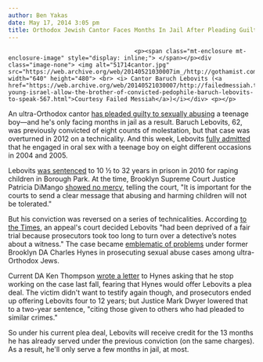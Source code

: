 ```yaml
---
author: Ben Yakas
date: May 17, 2014 3:05 pm
title: Orthodox Jewish Cantor Faces Months In Jail After Pleading Guilty To Sexually Abusing Teen
---
```


	
										<p><span class="mt-enclosure mt-enclosure-image" style="display: inline;"> </span></p><div class="image-none"> <img alt="51714cantor.jpg" src="https://web.archive.org/web/20140521030007im_/http://gothamist.com/attachments/byakas/51714cantor.jpg" width="640" height="480"> <br> <i> Cantor Baruch Lebovits (<a href="https://web.archive.org/web/20140521030007/http://failedmessiah.typepad.com/failed_messiahcom/2010/03/should-young-israel-allow-the-brother-of-convicted-pedophile-baruch-lebovits-to-speak-567.html">Courtesy Failed Messiah</a>)</i></div> <p></p>

<p>An ultra-Orthodox cantor <a href="https://web.archive.org/web/20140521030007/http://www.nytimes.com/2014/05/17/nyregion/brooklyn-cantor-pleads-guilty-in-sexual-abuse-case.html?partner=rss&amp;emc=rss">has pleaded guilty to sexually abusing</a> a teenage boy&#x2014;and he&apos;s only facing months in jail as a result. Baruch Lebovits, 62, was previously convicted of eight counts of molestation, but that case was overturned in 2012 on a technicality. And this week, Lebovits <a href="https://web.archive.org/web/20140521030007/http://nypost.com/2014/05/16/orthodox-jewish-man-admits-to-sex-8-times-with-teenage-boy/">fully admitted</a> that he engaged in oral sex with a teenage boy on eight different occasions in 2004 and 2005.</p>

<p>Lebovits <a href="https://web.archive.org/web/20140521030007/http://gothamist.com/2010/03/09/post_135.php">was sentenced</a> to 10 &#xBD; to 32 years in prison in 2010 for raping children in Borough Park. At the time, Brooklyn Supreme Court Justice Patricia DiMango <a href="https://web.archive.org/web/20140521030007/http://gothamist.com/2010/04/13/rabbi_sentenced_for_eight_sexual_ab.php">showed no mercy</a>, telling the court, &quot;It is important for the courts to send a clear message that abusing and harming children will not be tolerated.&quot;</p>

<p>But his conviction was reversed on a series of technicalities. According <a href="https://web.archive.org/web/20140521030007/http://www.nytimes.com/2014/05/17/nyregion/brooklyn-cantor-pleads-guilty-in-sexual-abuse-case.html?partner=rss&amp;emc=rss">to the Times</a>, an appeal&apos;s court decided Lebovits &quot;had been deprived of a fair trial because prosecutors took too long to turn over a detective&#x2019;s notes about a witness.&quot; The case became <a href="https://web.archive.org/web/20140521030007/http://www.nytimes.com/2013/11/12/nyregion/after-ugly-campaign-finding-little-grace-in-brooklyn-district-attorneys-exit.html?ref=michaelpowell">emblematic of problems</a> under former Brooklyn DA Charles Hynes in prosecuting sexual abuse cases among ultra-Orthodox Jews. </p>

<p>Current DA Ken Thompson <a href="https://web.archive.org/web/20140521030007/http://gothamist.com/2013/11/17/brooklyns_new_da_intervenes_in_orth.php">wrote a letter</a> to Hynes asking that he stop working on the case last fall, fearing that Hynes would offer Lebovits a plea deal. The victim didn&apos;t want to testify again though, and prosecutors ended up offering Lebovits four to 12 years; but Justice Mark Dwyer lowered that to a two-year sentence, &quot;citing those given to others who had pleaded to similar crimes.&quot;</p>

<p>So under his current plea deal, Lebovits will receive credit for the 13 months he has already served under the previous conviction (on the same charges). As a result, he&apos;ll only serve a few months in jail, at most. </p>					
										
									
				